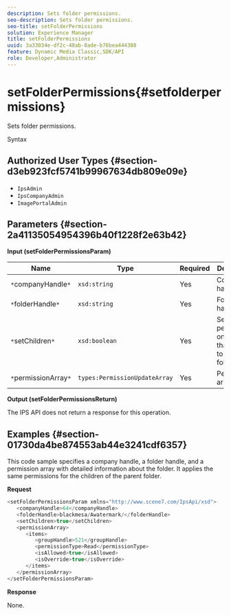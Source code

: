 ```yaml
---
description: Sets folder permissions.
seo-description: Sets folder permissions.
seo-title: setFolderPermissions
solution: Experience Manager
title: setFolderPermissions
uuid: 3a33034e-df2c-48ab-8ade-b76bea444388
feature: Dynamic Media Classic,SDK/API
role: Developer,Administrator
---
```


# setFolderPermissions{#setfolderpermissions}

Sets folder permissions.

 Syntax 

## Authorized User Types {#section-d3eb923fcf5741b99967634db809e09e}

* `IpsAdmin` 
* `IpsCompanyAdmin` 
* `ImagePortalAdmin`

## Parameters {#section-2a41135054954396b40f1228f2e63b42}

**Input (setFolderPermissionsParam)** 

|  Name  | Type  | Required  | Description  |
|---|---|---|---|
|  `*`companyHandle`*`  | `xsd:string`  | Yes  | Company handle.  |
|  `*`folderHandle`*`  | `xsd:string`  | Yes  | Folder handle.  |
|  `*`setChildren`*`  | `xsd:boolean`  | Yes  | Sets permissions on children that belong to the folder.  |
|  `*`permissionArray`*`  | `types:PermissionUpdateArray`  | Yes  | Permissions array.  |

**Output (setFolderPermissionsReturn)**

The IPS API does not return a response for this operation.

## Examples {#section-01730da4be874553ab44e3241cdf6357}

This code sample specifies a company handle, a folder handle, and a permission array with detailed information about the folder. It applies the same permissions for the children of the parent folder.

**Request** 

```java
<setFolderPermissionsParam xmlns="http://www.scene7.com/IpsApi/xsd">
   <companyHandle>64</companyHandle>
   <folderHandle>blackmesa/Awatermark/</folderHandle>
   <setChildren>true</setChildren>
   <permissionArray>
      <items>
         <groupHandle>521</groupHandle>
         <permissionType>Read</permissionType>
         <isAllowed>true</isAllowed>
         <isOverride>true</isOverride>
      </items>
   </permissionArray>
</setFolderPermissionsParam>
```

**Response**

None. 

